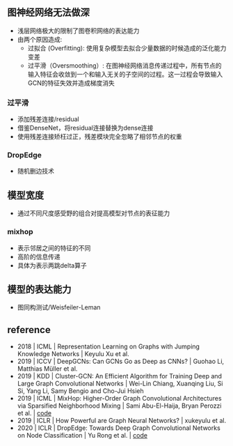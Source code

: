 ## 图神经网络无法做深
* 浅层网络极大的限制了图卷积网络的表达能力
* 由两个原因造成:
  * 过拟合 (Overfitting): 使用复杂模型去拟合少量数据的时候造成的泛化能力变差
  * 过平滑（Oversmoothing）: 在图神经网络消息传递过程中，所有节点的输入特征会收敛到一个和输入无关的子空间的过程。这一过程会导致输入GCN的特征失效并造成梯度消失
  
### 过平滑
* 添加残差连接/residual
* 借鉴DenseNet，将residual连接替换为dense连接
* 使用残差连接矫枉过正，残差模块完全忽略了相邻节点的权重
  
### DropEdge
* 随机删边技术

## 模型宽度
* 通过不同尺度感受野的组合对提高模型对节点的表征能力

### mixhop
* 表示邻居之间的特征的不同
* 高阶的信息传递
* 具体为表示两跳delta算子

## 模型的表达能力
* 图同构测试/Weisfeiler-Leman

## reference 
- 2018 | ICML | Representation Learning on Graphs with Jumping Knowledge Networks | Keyulu Xu et al.
- 2019 | ICCV | DeepGCNs: Can GCNs Go as Deep as CNNs? | Guohao Li, Matthias Müller et al.
- 2019 | KDD | Cluster-GCN: An Efficient Algorithm for Training Deep and Large Graph Convolutional Networks | Wei-Lin Chiang, Xuanqing Liu, Si Si, Yang Li, Samy Bengio and Cho-Jui Hsieh
- 2019 | ICML | MixHop: Higher-Order Graph Convolutional Architectures via Sparsified Neighborhood Mixing | Sami Abu-El-Haija, Bryan Perozzi et al. | [code](https://github.com/samihaija/mixhop)
- 2019 | ICLR | How Powerful are Graph Neural Networks? | xukeyulu et al.
- 2020 | ICLR | DropEdge: Towards Deep Graph Convolutional Networks on Node Classification | Yu Rong et al. | [code](https://github.com/DropEdge/DropEdge)
